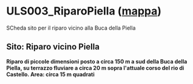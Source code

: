 # ULS003_RiparoPiella ([mappa](https://umap.openstreetmap.fr/it/map/uls003_riparopiella_1041676))
SCheda sito per il riparo vicino alla Buca della Piella
## Sito: Riparo vicino Piella
**Riparo di piccole dimensioni posto a circa 150 m a sud della Buca della Piella, su terrazzo fluviare a circa 20 m sopra l'attuale corso del rio di Castello. Area: circa 15 m quadrati**
